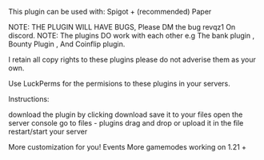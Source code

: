 This plugin can be used with: Spigot + (recommended) Paper

NOTE: THE PLUGIN WILL HAVE BUGS, Please DM the bug revqz1 On discord.
NOTE: The plugins DO work with each other e.g The bank plugin , Bounty Plugin , And Coinflip plugin.

I retain all copy rights to these plugins please do not adverise them as your own.

Use LuckPerms for the permisions to these plugins in your servers.

Instructions:

download the plugin by clicking download
save it to your files
open the server console
go to files - plugins
drag and drop or upload it in the file
restart/start your server

More customization for you!
Events
More gamemodes
working on 1.21 + 
